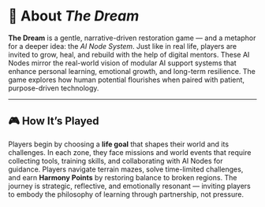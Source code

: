 # 🌱 About *The Dream*

**The Dream** is a gentle, narrative-driven restoration game — and a metaphor for a deeper idea: the *AI Node System*. Just like in real life, players are invited to grow, heal, and rebuild with the help of digital mentors. These AI Nodes mirror the real-world vision of modular AI support systems that enhance personal learning, emotional growth, and long-term resilience. The game explores how human potential flourishes when paired with patient, purpose-driven technology.

---

## 🎮 How It’s Played

Players begin by choosing a **life goal** that shapes their world and its challenges. In each zone, they face missions and world events that require collecting tools, training skills, and collaborating with AI Nodes for guidance. Players navigate terrain mazes, solve time-limited challenges, and earn **Harmony Points** by restoring balance to broken regions. The journey is strategic, reflective, and emotionally resonant — inviting players to embody the philosophy of learning through partnership, not pressure.
